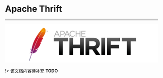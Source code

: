 # Apache Thrift

---

[![Apache Thrift](./images/title.png)](https://thrift.apache.org/)

!> 该文档内容待补充 **TODO**